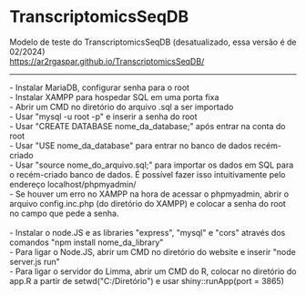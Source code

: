 # TranscriptomicsSeqDB
Modelo de teste do TranscriptomicsSeqDB (desatualizado, essa versão é de 02/2024)
<br>
https://ar2rgaspar.github.io/TranscriptomicsSeqDB/

<hr>

<p>- Instalar MariaDB, configurar senha para o root<br>
- Instalar XAMPP para hospedar SQL em uma porta fixa<br>
- Abrir um CMD no diretório do arquivo .sql a ser importado<br>
- Usar "mysql -u root -p" e inserir a senha do root<br>
- Usar "CREATE DATABASE nome_da_database;" após entrar na conta do root<br>
- Usar "USE nome_da_database" para entrar no banco de dados recém-criado<br>
- Usar "source nome_do_arquivo.sql;" para importar os dados em SQL para o recém-criado banco de dados. É possível fazer isso intuitivamente pelo endereço localhost/phpmyadmin/<br>
- Se houver um erro no XAMPP na hora de acessar o phpmyadmin, abrir o arquivo config.inc.php (do diretório do XAMPP) e colocar a senha do root no campo que pede a senha.<br>
<br>
- Instalar o node.JS e as libraries "express", "mysql" e "cors" através dos comandos "npm install nome_da_library"<br>
- Para ligar o Node.JS, abrir um CMD no diretório do website e inserir "node server.js run"<br>
- Para ligar o servidor do Limma, abrir um CMD do R, colocar no diretório do app.R a partir de setwd("C:/Diretório") e usar shiny::runApp(port = 3865)</p>
